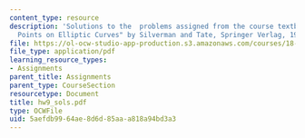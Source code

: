 ```yaml
---
content_type: resource
description: 'Solutions to the  problems assigned from the course textbook: "Rational
  Points on Elliptic Curves" by Silverman and Tate, Springer Verlag, 1992.'
file: https://ol-ocw-studio-app-production.s3.amazonaws.com/courses/18-704-seminar-in-algebra-and-number-theory-rational-points-on-elliptic-curves-fall-2004/5aefdb9964ae8d6d85aaa818a94bd3a3_hw9_sols.pdf
file_type: application/pdf
learning_resource_types:
- Assignments
parent_title: Assignments
parent_type: CourseSection
resourcetype: Document
title: hw9_sols.pdf
type: OCWFile
uid: 5aefdb99-64ae-8d6d-85aa-a818a94bd3a3
---
```

